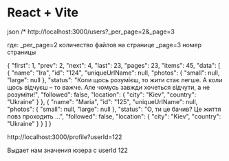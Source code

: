 # React + Vite

json
/\*
http://localhost:3000/users?\_per_page=2&\_page=3

где:
\_per_page=2 количество файлов на странице
\_page=3 номер страницы

{
"first": 1,
"prev": 2,
"next": 4,
"last": 23,
"pages": 23,
"items": 45,
"data": [
{
"name": "Ira",
"id": "124",
"uniqueUrlName": null,
"photos": {
"small": null,
"large": null
},
"status": "Коли щось розумієш, то жити стає легше. А коли щось відчуєш – то важче. Але чомусь завжди хочеться відчути, а не розуміти!",
"followed": false,
"location": {
"city": "Kiev",
"country": "Ukraine"
}
},
{
"name": "Maria",
"id": "125",
"uniqueUrlName": null,
"photos": {
"small": null,
"large": null
},
"status": "О, ти це бачив? Це життя повз проходить …",
"followed": false,
"location": {
"city": "Kiev",
"country": "Ukraine"
}
}
]
}

http://localhost:3000/profile?userId=122

Выдает нам значения юзера с userId 122
